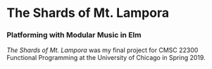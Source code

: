 # The Shards of Mt. Lampora
### Platforming with Modular Music in Elm

_The Shards of Mt. Lampora_ was my final project for CMSC 22300 Functional Programming at the University of Chicago in Spring 2019.
